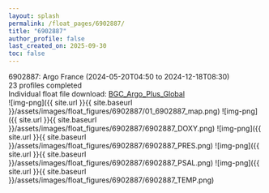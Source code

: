 ```yaml
---
layout: splash
permalink: /float_pages/6902887/
title: "6902887"
author_profile: false
last_created_on: 2025-09-30
toc: false
---
```

 
6902887: Argo France (2024-05-20T04:50 to 2024-12-18T08:30)\
23 profiles completed\
Individual float file download: [BGC_Argo_Plus_Global](https://ftp.soest.hawaii.edu/bgc_argo_plus/Individual_Floats/outliers_removed/6902887_Sprof_processed.nc)\
![img-png]({{ site.url }}{{ site.baseurl }}/assets/images/float_figures/6902887/01_6902887_map.png)
![img-png]({{ site.url }}{{ site.baseurl }}/assets/images/float_figures/6902887/6902887_DOXY.png)
![img-png]({{ site.url }}{{ site.baseurl }}/assets/images/float_figures/6902887/6902887_PRES.png)
![img-png]({{ site.url }}{{ site.baseurl }}/assets/images/float_figures/6902887/6902887_PSAL.png)
![img-png]({{ site.url }}{{ site.baseurl }}/assets/images/float_figures/6902887/6902887_TEMP.png)
